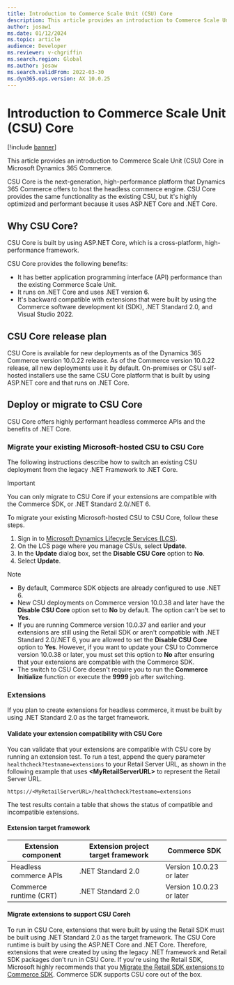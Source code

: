 ```yaml
---
title: Introduction to Commerce Scale Unit (CSU) Core
description: This article provides an introduction to Commerce Scale Unit (CSU) Core in Microsoft Dynamics 365 Commerce.
author: josaw1
ms.date: 01/12/2024
ms.topic: article
audience: Developer
ms.reviewer: v-chgriffin
ms.search.region: Global
ms.author: josaw
ms.search.validFrom: 2022-03-30
ms.dyn365.ops.version: AX 10.0.25
---
```


# Introduction to Commerce Scale Unit (CSU) Core

[!include [banner](../includes/banner.md)]

This article provides an introduction to Commerce Scale Unit (CSU) Core in Microsoft Dynamics 365 Commerce.

CSU Core is the next-generation, high-performance platform that Dynamics 365 Commerce offers to host the headless commerce engine. CSU Core provides the same functionality as the existing CSU, but it's highly optimized and performant because it uses ASP.NET Core and .NET Core.

## Why CSU Core?

CSU Core is built by using ASP.NET Core, which is a cross-platform, high-performance framework.

CSU Core provides the following benefits:

- It has better application programming interface (API) performance than the existing Commerce Scale Unit.
- It runs on .NET Core and uses .NET version 6.
- It's backward compatible with extensions that were built by using the Commerce software development kit (SDK), .NET Standard 2.0, and Visual Studio 2022.

## CSU Core release plan

CSU Core is available for new deployments as of the Dynamics 365 Commerce version 10.0.22 release. As of the Commerce version 10.0.22 release, all new deployments use it by default. On-premises or CSU self-hosted installers use the same CSU Core platform that is built by using ASP.NET core and that runs on .NET Core.

## Deploy or migrate to CSU Core

CSU Core offers highly performant headless commerce APIs and the benefits of .NET Core. 

### Migrate your existing Microsoft-hosted CSU to CSU Core

The following instructions describe how to switch an existing CSU deployment from the legacy .NET Framework to .NET Core. 

> [!IMPORTANT]
> You can only migrate to CSU Core if your extensions are compatible with the Commerce SDK, or .NET Standard 2.0/.NET 6.

To migrate your existing Microsoft-hosted CSU to CSU Core, follow these steps. 

1. Sign in to [Microsoft Dynamics Lifecycle Services (LCS)](https://lcs.dynamics.com). 
1. On the LCS page where you manage CSUs, select **Update**.
1. In the **Update** dialog box, set the **Disable CSU Core** option to **No**.
1. Select **Update**.

> [!NOTE]
> - By default, Commerce SDK objects are already configured to use .NET 6.
> - New CSU deployments on Commerce version 10.0.38 and later have the **Disable CSU Core** option set to **No** by default. The option can't be set to **Yes**.
> - If you are running Commerce version 10.0.37 and earlier and your extensions are still using the Retail SDK or aren't compatible with .NET Standard 2.0/.NET 6, you are allowed to set the **Disable CSU Core** option to **Yes**. However, if you want to update your CSU to Commerce version 10.0.38 or later, you must set this option to **No** after ensuring that your extensions are compatible with the Commerce SDK.
> - The switch to CSU Core doesn't require you to run the **Commerce Initialize** function or execute the **9999** job after switching.

### Extensions

If you plan to create extensions for headless commerce, it must be built by using .NET Standard 2.0 as the target framework.

#### Validate your extension compatibility with CSU Core

You can validate that your extensions are compatible with CSU core by running an extension test. To run a test, append the query parameter `healthcheck?testname=extensions` to your Retail Server URL, as shown in the following example that uses **\<MyRetailServerURL\>** to represent the Retail Server URL.

`https://<MyRetailServerURL>/healthcheck?testname=extensions`

The test results contain a table that shows the status of compatible and incompatible extensions.

#### Extension target framework

| Extension component | Extension project target framework | Commerce SDK |
|--- | --- | --- |
| Headless commerce APIs | .NET Standard 2.0 | Version 10.0.23 or later |
| Commerce runtime (CRT) | .NET Standard 2.0 | Version 10.0.23 or later |

#### Migrate extensions to support CSU Coreh

To run in CSU Core, extensions that were built by using the Retail SDK must be built using .NET Standard 2.0 as the target framework. The CSU Core runtime is built by using the ASP.NET Core and .NET Core. Therefore, extensions that were created by using the legacy .NET framework and Retail SDK packages don't run in CSU Core. If you're using the Retail SDK, Microsoft highly recommends that you [Migrate the Retail SDK extensions to Commerce SDK](retail-sdk/migrate-commerce-sdk.md). Commerce SDK supports CSU core out of the box.

